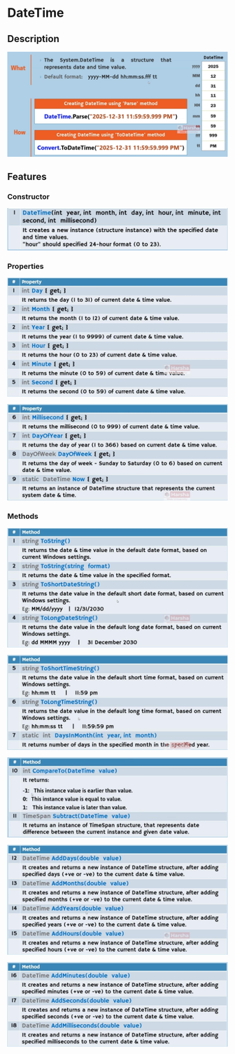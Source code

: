 # DateTime

## Description

![](datetime/image9.jpg)

## Features

### Constructor

![](datetime/image1.jpg)

### Properties

![](datetime/image6.jpg)

![](datetime/image4.jpg)

### Methods

![](datetime/image8.jpg)

![](datetime/image7.jpg)

![](datetime/image3.jpg)

![](datetime/image5.jpg)

![](datetime/image2.jpg)
